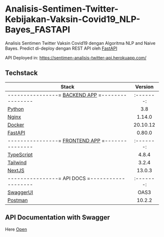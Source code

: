 # Analisis-Sentimen-Twitter-Kebijakan-Vaksin-Covid19_NLP-Bayes_FASTAPI
Analisis Sentimen Twitter Vaksin Covid19 dengan Algoritma NLP and Naive Bayes. Predict di-deploy dengan REST API oleh [FastAPI](https://fastapi.tiangolo.com/)

API Deployed in: https://sentimen-analisis-twitter-api.herokuapp.com/

## **Techstack**

| Stack                                         | Version |
|-----------------------------------------------|:-------:|
|----------------= [BACKEND APP](https://github.com/hzlnqodrey/Analisis-Sentimen-Twitter-Kebijakan-Vaksin-Covid19_NLP-Bayes_FASTAPI) =----------------|:-------:|
| [Python](https://www.python.org/)             |   3.8   |
| [Nginx](https://www.nginx.com/)               | 1.14.0  |
| [Docker](https://www.nginx.com/)              |20.10.12 |
| [FastAPI](https://fastapi.tiangolo.com/)      | 0.80.0  |
|----------------= [FRONTEND APP](https://github.com/hzlnqodrey/sentiment-analysis-twitter-fe) =---------------|:-------:|
| [TypeScript](https://www.python.org/)         |  4.8.4  |
| [Tailwind](https://www.npmjs.com/package/tailwindcss)|  3.2.4  |
| [NextJS](https://www.npmjs.com/package/next)    |  13.0.3 |
|----------------= API DOCS =-------------------|:-------:|
| [SwaggerUI](https://swagger.io/tools/swagger-ui/)|  OAS3  |
| [Postman](https://www.postman.com/)    |  10.2.2 |

## **API Documentation with Swagger**
Here [Open](https://app.swaggerhub.com/apis-docs/HAZLANQODRI2020WORK_1/Analisis-Sentimen-Twitter-Kebijakan-Vaksin-Covid19_FASTAPI/1.1.0)
